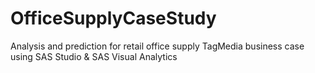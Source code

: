 # OfficeSupplyCaseStudy
Analysis and prediction for retail office supply TagMedia business case using SAS Studio & SAS Visual Analytics
